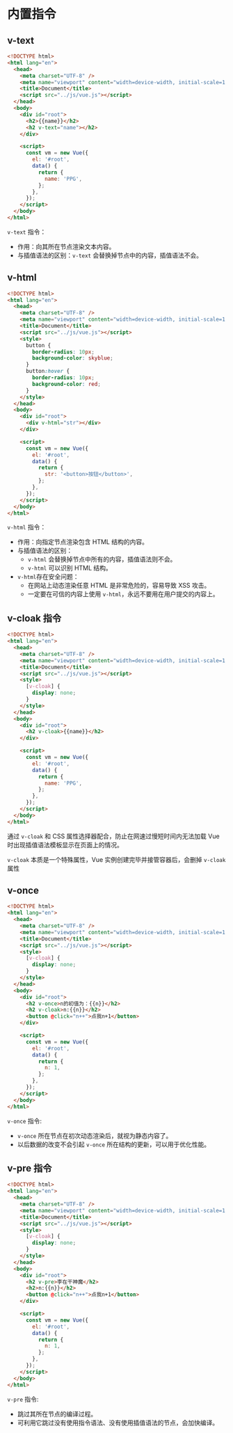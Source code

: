 # 内置指令

## v-text

```html
<!DOCTYPE html>
<html lang="en">
  <head>
    <meta charset="UTF-8" />
    <meta name="viewport" content="width=device-width, initial-scale=1.0" />
    <title>Document</title>
    <script src="../js/vue.js"></script>
  </head>
  <body>
    <div id="root">
      <h2>{{name}}</h2>
      <h2 v-text="name"></h2>
    </div>

    <script>
      const vm = new Vue({
        el: '#root',
        data() {
          return {
            name: 'PPG',
          };
        },
      });
    </script>
  </body>
</html>
```

`v-text` 指令：

- 作用：向其所在节点渲染文本内容。
- 与插值语法的区别：`v-text` 会替换掉节点中的内容，插值语法不会。

## v-html

```html
<!DOCTYPE html>
<html lang="en">
  <head>
    <meta charset="UTF-8" />
    <meta name="viewport" content="width=device-width, initial-scale=1.0" />
    <title>Document</title>
    <script src="../js/vue.js"></script>
    <style>
      button {
        border-radius: 10px;
        background-color: skyblue;
      }
      button:hover {
        border-radius: 10px;
        background-color: red;
      }
    </style>
  </head>
  <body>
    <div id="root">
      <div v-html="str"></div>
    </div>

    <script>
      const vm = new Vue({
        el: '#root',
        data() {
          return {
            str: '<button>按钮</button>',
          };
        },
      });
    </script>
  </body>
</html>
```

`v-html` 指令：

- 作用：向指定节点渲染包含 HTML 结构的内容。
- 与插值语法的区别：
  - `v-html` 会替换掉节点中所有的内容，插值语法则不会。
  - `v-html` 可以识别 HTML 结构。
- `v-html`存在安全问题：
  - 在网站上动态渲染任意 HTML 是非常危险的，容易导致 XSS 攻击。
  - 一定要在可信的内容上使用 `v-html`，永远不要用在用户提交的内容上。

## v-cloak 指令

```html
<!DOCTYPE html>
<html lang="en">
  <head>
    <meta charset="UTF-8" />
    <meta name="viewport" content="width=device-width, initial-scale=1.0" />
    <title>Document</title>
    <script src="../js/vue.js"></script>
    <style>
      [v-cloak] {
        display: none;
      }
    </style>
  </head>
  <body>
    <div id="root">
      <h2 v-cloak>{{name}}</h2>
    </div>

    <script>
      const vm = new Vue({
        el: '#root',
        data() {
          return {
            name: 'PPG',
          };
        },
      });
    </script>
  </body>
</html>
```

通过 `v-cloak` 和 CSS 属性选择器配合，防止在网速过慢短时间内无法加载 Vue 时出现插值语法模板显示在页面上的情况。

`v-cloak` 本质是一个特殊属性，Vue 实例创建完毕并接管容器后，会删掉 `v-cloak` 属性

## v-once

```html
<!DOCTYPE html>
<html lang="en">
  <head>
    <meta charset="UTF-8" />
    <meta name="viewport" content="width=device-width, initial-scale=1.0" />
    <title>Document</title>
    <script src="../js/vue.js"></script>
    <style>
      [v-cloak] {
        display: none;
      }
    </style>
  </head>
  <body>
    <div id="root">
      <h2 v-once>n的初值为：{{n}}</h2>
      <h2 v-cloak>n:{{n}}</h2>
      <button @click="n++">点我n+1</button>
    </div>

    <script>
      const vm = new Vue({
        el: '#root',
        data() {
          return {
            n: 1,
          };
        },
      });
    </script>
  </body>
</html>
```

`v-once` 指令:

- `v-once` 所在节点在初次动态渲染后，就视为静态内容了。
- 以后数据的改变不会引起 `v-once` 所在结构的更新，可以用于优化性能。

## v-pre 指令

```html
<!DOCTYPE html>
<html lang="en">
  <head>
    <meta charset="UTF-8" />
    <meta name="viewport" content="width=device-width, initial-scale=1.0" />
    <title>Document</title>
    <script src="../js/vue.js"></script>
    <style>
      [v-cloak] {
        display: none;
      }
    </style>
  </head>
  <body>
    <div id="root">
      <h2 v-pre>李在干神魔</h2>
      <h2>n:{{n}}</h2>
      <button @click="n++">点我n+1</button>
    </div>

    <script>
      const vm = new Vue({
        el: '#root',
        data() {
          return {
            n: 1,
          };
        },
      });
    </script>
  </body>
</html>
```

`v-pre` 指令:

- 跳过其所在节点的编译过程。
- 可利用它跳过没有使用指令语法、没有使用插值语法的节点，会加快编译。
